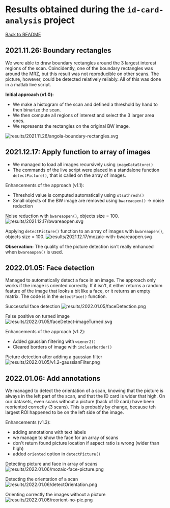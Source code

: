 # Results obtained during the `id-card-analysis` project

[Back to README](../README.md)

## 2021.11.26: Boundary rectangles

We were able to draw boundary rectangles around the 3 largest interest regions of the scan. Coincidently, one of the boundary rectangles was around the MRZ, but this result was not reproducible on other scans. The picture, however, could be detected relatively reliably. All of this was done in a matlab live script.

**Initial approach (v1.0):**

- We make a histogram of the scan and defined a threshold by hand to then binarize the scan.
- We then compute all regions of interest and select the 3 larger area ones.
- We represents the rectangles on the original BW image.

![results/2021.11.26/angola-boundary-rectangles.svg](results/2021.11.26/angola-boundary-rectangles.svg)

## 2021.12.17: Apply function to array of images

- We managed to load all images recursively using `imageDataStore()`
- The commands of the live script were placed in a standalone function `detectPicture()`, that is called on the array of images.

Enhancements of the approach (v1.1):

- Threshold value is computed automatically using `otsuthresh()`
- Small objects of the BW image are removed using `bwareaopen()` -> noise reduction

Noise reduction with `bwareaopen()`, objects size = 100.
![results/2021.12.17/bwareaopen.svg](results/2021.12.17/bwareaopen.svg)

Applying `detectPicture()` function to an array of images with `bwareaopen()`, objects size = 100.
![results/2021.12.17/mozaic-with-bwareaopen.svg](results/2021.12.17/mozaic-with-bwareaopen.svg)

**Observation:** The quality of the picture detection isn't really enhanced when `bwareaopen()` is used.

## 2022.01.05: Face detection

Managed to automatically detect a face in an image. The approach only works if the image is oriented correctly. If it isn't, it either returns a random feature of the image that looks a bit like a face, or it returns an empty matrix. The code is in the `detectFace()` function.

Successful face detection
![results/2022.01.05/faceDetection.png](results/2022.01.05/faceDetection.png)

False positive on turned image
![results/2022.01.05/faceDetect-imageTurned.svg](results/2022.01.05/faceDetect-imageTurned.svg)

Enhancements of the approach (v1.2):

- Added gaussian filtering with `wiener2()`
- Cleared borders of image with `imclearborder()`

Picture detection after adding a gaussian filter
![results/2022.01.05/v1.2-gaussianFilter.png](results/2022.01.05/v1.2-gaussianFilter.png)

## 2022.01.06: Add annotations

We managed to detect the orientation of a scan, knowing that the picture is always in the left part of the scan, and that the ID card is wider that high.
On our datasets, even scans without a picture (back of ID card) have been reoriented correctly (3 scans). This is probably by change, because teh largest ROI happened to be on the left side of the image.

Enhancements (v1.3):

- adding annotations with text labels
- we manage to show the face for an array of scans
- don't return found picture location if aspect ratio is wrong (wider than high)
- added `oriented` option in `detectPicture()`

Detecting picture and face in array of scans
![results/2022.01.06/mozaic-face-picture.png](results/2022.01.06/mozaic-face-picture.png)

Detecting the orientation of a scan
![results/2022.01.06/detectOrientation.png](results/2022.01.06/detectOrientation.png)

Orienting correctly the images without a picture
![results/2022.01.06/reorient-no-pic.png](results/2022.01.06/reorient-no-pic.png)
